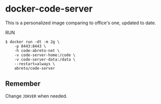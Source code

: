 # docker-code-server

This is a personalized image comparing to office's one, updated to date.

RUN
```
$ docker run -dt -m 2g \
    -p 8443:8443 \
    -h code-abreto-net \
    -v code-server-home:/code \
    -v code-server-data:/data \
    --restart=always \
    abreto/code-server
```

## Remember
Change `JDKVER` when needed.
